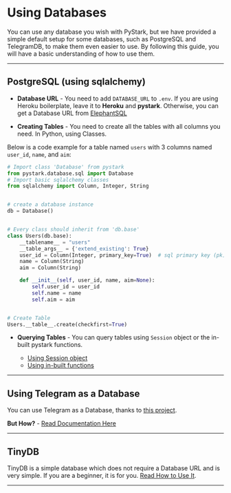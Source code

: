 # Using Databases

You can use any database you wish with PyStark, but we have provided a simple default setup for some databases, such as PostgreSQL and TelegramDB, to make them even easier to use.
By following this guide, you will have a basic understanding of how to use them.

---

## PostgreSQL (using sqlalchemy)

- **Database URL** - You need to add ``DATABASE_URL`` to ``.env``. If you are using Heroku boilerplate, leave it to **Heroku** and **pystark**. Otherwise, you can get a Database URL from [ElephantSQL](http://www.elephantsql.com)

- **Creating Tables** - You need to create all the tables with all columns you need. In Python, using Classes.

Below is a code example for a table named ``users`` with 3 columns named ``user_id``, ``name``, and ``aim``:

```python
# Import class 'Database' from pystark
from pystark.database.sql import Database
# Import basic sqlalchemy classes
from sqlalchemy import Column, Integer, String


# create a database instance
db = Database()


# Every class should inherit from 'db.base'
class Users(db.base):
    __tablename__ = "users"
    __table_args__ = {'extend_existing': True}
    user_id = Column(Integer, primary_key=True)  # sql primary key (pk)
    name = Column(String)
    aim = Column(String)

    def __init__(self, user_id, name, aim=None):
        self.user_id = user_id
        self.name = name
        self.aim = aim


# Create Table
Users.__table__.create(checkfirst=True)
```

- **Querying Tables** - You can query tables using ``Session`` object or the in-built pystark functions.

    - [Using Session object](/databases/postgres#session-object)
    - [Using in-built functions](/databases/postgres#default-functions)

---

## Using Telegram as a Database

You can use Telegram as a Database, thanks to [this project](https://pypi.org/project/TelegramDB/).

**But How?** - [Read Documentation Here](/databases/telegram-as-database)

---

## TinyDB

TinyDB is a simple database which does not require a Database URL and is very simple. If you are a beginner, it is for you. [Read How to Use It](/databases/tinydb).

---
